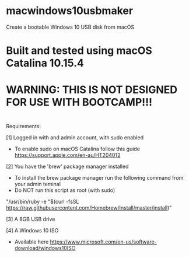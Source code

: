 # macwindows10usbmaker
Create a bootable Windows 10 USB disk from macOS


# Built and tested using macOS Catalina 10.15.4


#
# WARNING: THIS IS NOT DESIGNED FOR USE WITH BOOTCAMP!!!
#



Requirements:

[1] Logged in with and admin account, with sudo enabled
  - To enable sudo on macOS Catalina follow this guide https://support.apple.com/en-au/HT204012 
  
[2] You have the 'brew' package manager installed
  - To install the brew package manager run the following command from your admin teminal
  - Do NOT run this script as root (with sudo)
  
  
  "/usr/bin/ruby -e "$(curl -fsSL https://raw.githubusercontent.com/Homebrew/install/master/install)"
  
[3] A 8GB USB drive

[4] A Windows 10 ISO
  - Available here https://www.microsoft.com/en-us/software-download/windows10ISO 
